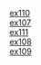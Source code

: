  
<a href='https://gabrielryanft.github.io/learning/cursoemvideo/python/exerciciospython/aula22 funcoes locais/ex110/' target='_blank' rel='next'>ex110</a><br/>
<a href='https://gabrielryanft.github.io/learning/cursoemvideo/python/exerciciospython/aula22 funcoes locais/ex107/' target='_blank' rel='next'>ex107</a><br/>
<a href='https://gabrielryanft.github.io/learning/cursoemvideo/python/exerciciospython/aula22 funcoes locais/ex111/' target='_blank' rel='next'>ex111</a><br/>
<a href='https://gabrielryanft.github.io/learning/cursoemvideo/python/exerciciospython/aula22 funcoes locais/ex108/' target='_blank' rel='next'>ex108</a><br/>
<a href='https://gabrielryanft.github.io/learning/cursoemvideo/python/exerciciospython/aula22 funcoes locais/ex109/' target='_blank' rel='next'>ex109</a><br/>
